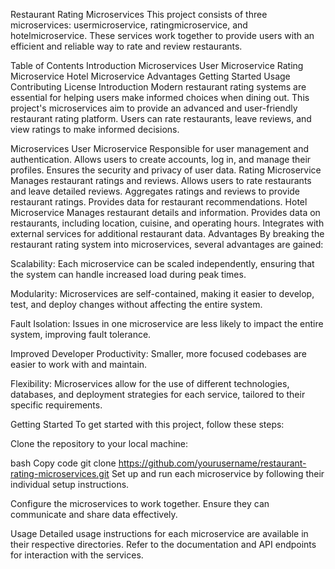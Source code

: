 Restaurant Rating Microservices
This project consists of three microservices: usermicroservice, ratingmicroservice, and hotelmicroservice. These services work together to provide users with an efficient and reliable way to rate and review restaurants.

Table of Contents
Introduction
Microservices
User Microservice
Rating Microservice
Hotel Microservice
Advantages
Getting Started
Usage
Contributing
License
Introduction
Modern restaurant rating systems are essential for helping users make informed choices when dining out. This project's microservices aim to provide an advanced and user-friendly restaurant rating platform. Users can rate restaurants, leave reviews, and view ratings to make informed decisions.

Microservices
User Microservice
Responsible for user management and authentication.
Allows users to create accounts, log in, and manage their profiles.
Ensures the security and privacy of user data.
Rating Microservice
Manages restaurant ratings and reviews.
Allows users to rate restaurants and leave detailed reviews.
Aggregates ratings and reviews to provide restaurant ratings.
Provides data for restaurant recommendations.
Hotel Microservice
Manages restaurant details and information.
Provides data on restaurants, including location, cuisine, and operating hours.
Integrates with external services for additional restaurant data.
Advantages
By breaking the restaurant rating system into microservices, several advantages are gained:

Scalability: Each microservice can be scaled independently, ensuring that the system can handle increased load during peak times.

Modularity: Microservices are self-contained, making it easier to develop, test, and deploy changes without affecting the entire system.

Fault Isolation: Issues in one microservice are less likely to impact the entire system, improving fault tolerance.

Improved Developer Productivity: Smaller, more focused codebases are easier to work with and maintain.

Flexibility: Microservices allow for the use of different technologies, databases, and deployment strategies for each service, tailored to their specific requirements.

Getting Started
To get started with this project, follow these steps:

Clone the repository to your local machine:

bash
Copy code
git clone https://github.com/yourusername/restaurant-rating-microservices.git
Set up and run each microservice by following their individual setup instructions.

Configure the microservices to work together. Ensure they can communicate and share data effectively.

Usage
Detailed usage instructions for each microservice are available in their respective directories.
Refer to the documentation and API endpoints for interaction with the services.


